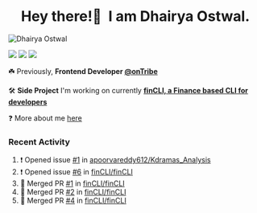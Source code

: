 <h1 align="center">Hey there!👋&nbsp; I am Dhairya Ostwal.</h1>
<!--<h4 align="center">A Business Development Manager turned Software Developer.</h3>-->
<p align="left"> <img src="https://komarev.com/ghpvc/?username=dhairyaostwal" alt="Dhairya Ostwal" /></p>

[<img src="https://img.shields.io/badge/linkedin-%230077B5.svg?&style=for-the-badge&logo=linkedin&logoColor=white" />](https://www.linkedin.com/in/dhairyaostwal/) [<img src = "https://img.shields.io/badge/twitter-%2320A1F1.svg?&style=for-the-badge&logo=twitter&logoColor=white">](https://twitter.com/dhairyaostwal/)
[<img src="https://img.shields.io/badge/medium-%23292929.svg?&style=for-the-badge&logo=medium&logoColor=white" />](https://medium.com/@dhairyaostwal)

☘️ Previously, **Frontend Developer [@onTribe](https://github.com/Tribe-Tech/)**

🛠 **Side Project** I'm working on currently **[finCLI, a Finance based CLI for developers](https://github.com/dhairyaostwal/finCLI)**

❓ More about me [here](https://dhairyaostwal.netlify.app/)

### Recent Activity
<!--START_SECTION:activity-->
1. ❗️ Opened issue [#1](https://github.com/apoorvareddy612/Kdramas_Analysis/issues/1) in [apoorvareddy612/Kdramas_Analysis](https://github.com/apoorvareddy612/Kdramas_Analysis)
2. ❗️ Opened issue [#6](https://github.com/finCLI/finCLI/issues/6) in [finCLI/finCLI](https://github.com/finCLI/finCLI)
3. 🎉 Merged PR [#1](https://github.com/finCLI/finCLI/pull/1) in [finCLI/finCLI](https://github.com/finCLI/finCLI)
4. 🎉 Merged PR [#2](https://github.com/finCLI/finCLI/pull/2) in [finCLI/finCLI](https://github.com/finCLI/finCLI)
5. 🎉 Merged PR [#4](https://github.com/finCLI/finCLI/pull/4) in [finCLI/finCLI](https://github.com/finCLI/finCLI)
<!--END_SECTION:activity-->
